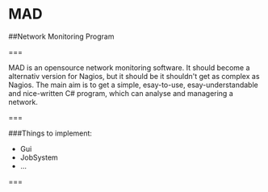 MAD
===

##Network Monitoring Program

===

MAD is an opensource network monitoring software. It should become a alternativ version for Nagios, but it should be it shouldn't get as complex as Nagios.
The main aim is to get a simple, esay-to-use, esay-understandable and nice-written C# program, which can analyse and managering a network.

===

###Things to implement:

- Gui
- JobSystem
- ...

===







